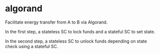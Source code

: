 # algorand

Facilitate energy transfer from A to B via Algorand.

In the first step, a stateless SC to lock funds and a stateful SC to set state.

In the second step, a stateless SC to unlock funds depending on state check using a stateful SC.